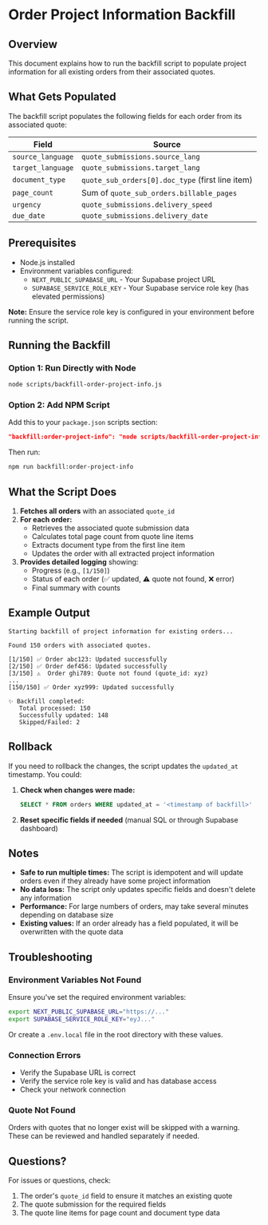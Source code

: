 # Order Project Information Backfill

## Overview

This document explains how to run the backfill script to populate project information for all existing orders from their associated quotes.

## What Gets Populated

The backfill script populates the following fields for each order from its associated quote:

| Field | Source |
|-------|--------|
| `source_language` | `quote_submissions.source_lang` |
| `target_language` | `quote_submissions.target_lang` |
| `document_type` | `quote_sub_orders[0].doc_type` (first line item) |
| `page_count` | Sum of `quote_sub_orders.billable_pages` |
| `urgency` | `quote_submissions.delivery_speed` |
| `due_date` | `quote_submissions.delivery_date` |

## Prerequisites

- Node.js installed
- Environment variables configured:
  - `NEXT_PUBLIC_SUPABASE_URL` - Your Supabase project URL
  - `SUPABASE_SERVICE_ROLE_KEY` - Your Supabase service role key (has elevated permissions)

**Note:** Ensure the service role key is configured in your environment before running the script.

## Running the Backfill

### Option 1: Run Directly with Node

```bash
node scripts/backfill-order-project-info.js
```

### Option 2: Add NPM Script

Add this to your `package.json` scripts section:

```json
"backfill:order-project-info": "node scripts/backfill-order-project-info.js"
```

Then run:

```bash
npm run backfill:order-project-info
```

## What the Script Does

1. **Fetches all orders** with an associated `quote_id`
2. **For each order:**
   - Retrieves the associated quote submission data
   - Calculates total page count from quote line items
   - Extracts document type from the first line item
   - Updates the order with all extracted project information
3. **Provides detailed logging** showing:
   - Progress (e.g., `[1/150]`)
   - Status of each order (✅ updated, ⚠️ quote not found, ❌ error)
   - Final summary with counts

## Example Output

```
Starting backfill of project information for existing orders...

Found 150 orders with associated quotes.

[1/150] ✅ Order abc123: Updated successfully
[2/150] ✅ Order def456: Updated successfully
[3/150] ⚠️  Order ghi789: Quote not found (quote_id: xyz)
...
[150/150] ✅ Order xyz999: Updated successfully

✨ Backfill completed:
   Total processed: 150
   Successfully updated: 148
   Skipped/Failed: 2
```

## Rollback

If you need to rollback the changes, the script updates the `updated_at` timestamp. You could:

1. **Check when changes were made:**
   ```sql
   SELECT * FROM orders WHERE updated_at = '<timestamp of backfill>'
   ```

2. **Reset specific fields if needed** (manual SQL or through Supabase dashboard)

## Notes

- **Safe to run multiple times:** The script is idempotent and will update orders even if they already have some project information
- **No data loss:** The script only updates specific fields and doesn't delete any information
- **Performance:** For large numbers of orders, may take several minutes depending on database size
- **Existing values:** If an order already has a field populated, it will be overwritten with the quote data

## Troubleshooting

### Environment Variables Not Found
Ensure you've set the required environment variables:
```bash
export NEXT_PUBLIC_SUPABASE_URL="https://..."
export SUPABASE_SERVICE_ROLE_KEY="eyJ..."
```

Or create a `.env.local` file in the root directory with these values.

### Connection Errors
- Verify the Supabase URL is correct
- Verify the service role key is valid and has database access
- Check your network connection

### Quote Not Found
Orders with quotes that no longer exist will be skipped with a warning. These can be reviewed and handled separately if needed.

## Questions?

For issues or questions, check:
1. The order's `quote_id` field to ensure it matches an existing quote
2. The quote submission for the required fields
3. The quote line items for page count and document type data
